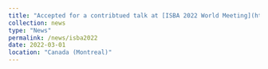 ```yaml
---
title: "Accepted for a contribtued talk at [ISBA 2022 World Meeting](https://isbawebmaster.github.io/ISBA2022/) on *'Functional Priors for Bayesian Deep Learning'*".
collection: news
type: "News"
permalink: /news/isba2022
date: 2022-03-01
location: "Canada (Montreal)"
---
```

